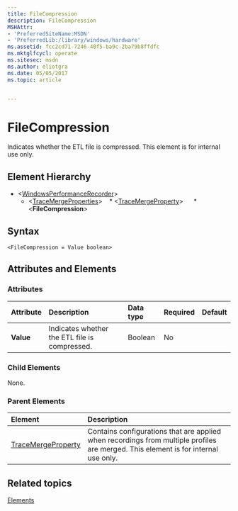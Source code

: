```yaml
---
title: FileCompression
description: FileCompression
MSHAttr:
- 'PreferredSiteName:MSDN'
- 'PreferredLib:/library/windows/hardware'
ms.assetid: fcc2cd71-7246-40f5-ba9c-2ba79b8ffdfc
ms.mktglfcycl: operate
ms.sitesec: msdn
ms.author: eliotgra
ms.date: 05/05/2017
ms.topic: article


---
```



# FileCompression

Indicates whether the ETL file is compressed. This element is for internal use only.


## Element Hierarchy

* \<[WindowsPerformanceRecorder](windowsperformancerecorder.md)\>
  * \<[TraceMergeProperties](tracemergeproperties.md)\>
    * \<[TraceMergeProperty](tracemergeproperty.md)\>
      * \<**FileCompression**\>


## Syntax

```
<FileCompression = Value boolean>
```


## Attributes and Elements


### Attributes

| Attribute | Description                                   | Data type | Required | Default |
| :-------- | :-------------------------------------------- | :-------- | :------- | :------ |
| **Value** | Indicates whether the ETL file is compressed. | Boolean   | No       |         |


### Child Elements

None.


### Parent Elements

| Element                                     | Description                                                                                                                        |
| :------------------------------------------ | :--------------------------------------------------------------------------------------------------------------------------------- |
| [TraceMergeProperty](tracemergeproperty.md) | Contains configurations that are applied when recordings from multiple profiles are merged. This element is for internal use only. |


## Related topics

[Elements](elements.md)

